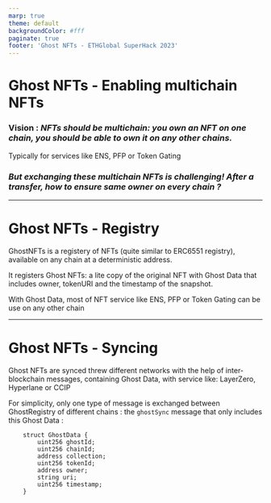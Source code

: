 ```yaml
---
marp: true
theme: default
backgroundColor: #fff
paginate: true
footer: 'Ghost NFTs - ETHGlobal SuperHack 2023'
---
```


# Ghost NFTs -  Enabling multichain NFTs

### Vision : _NFTs should be multichain: you own an NFT on one chain, you should be able to own it on any other chains._

Typically for services like ENS, PFP or Token Gating

### _But exchanging these multichain NFTs is challenging! After a transfer, how to ensure same owner on every chain ?_

---

# Ghost NFTs - Registry

GhostNFTs is a registery of NFTs (quite similar to ERC6551 registry), available on any chain at a deterministic address.

It registers Ghost NFTs: a lite copy of the original NFT with Ghost Data that includes owner, tokenURI and the timestamp of the snapshot.

With Ghost Data, most of NFT service like ENS, PFP or Token Gating can be use on any other chain

---

# Ghost NFTs - Syncing

Ghost NFTs are synced threw different networks with the help of inter-blockchain messages, containing Ghost Data, with service like: LayerZero, Hyperlane or CCIP

For simplicity, only one type of message is exchanged between GhostRegistry of different chains : the `ghostSync` message  that only includes this Ghost Data :

```solidity
    struct GhostData {
        uint256 ghostId;
        uint256 chainId;
        address collection;
        uint256 tokenId;
        address owner;
        string uri;
        uint256 timestamp;
    }
```
